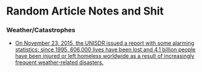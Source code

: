 # Random Article Notes and Shit


### Weather/Catastrophes

* [On November 23, 2015, the UNISDR issued a report with some alarming statistics: since 1995, 606,000 lives have been lost and 4.1 billion people have been injured or left homeless worldwide as a result of increasingly frequent weather-related disasters. ](https://www.axa.com/en/newsroom/news/unisdr-science-technology)
